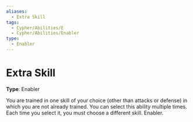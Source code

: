 ```yaml
---
aliases:
  - Extra Skill
tags:
  - Cypher/Abilities/E
  - Cypher/Abilities/Enabler
type:
  - Enabler
---
```


# Extra Skill

**Type**: Enabler

You are trained in one skill of your choice (other than attacks or defense) in which you are not already trained. You can select this ability multiple times. Each time you select it, you must choose a different skill. Enabler.
